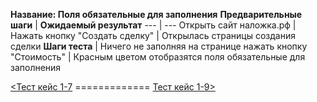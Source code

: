 **Название: Поля обязательные для заполнения**
**Предварительные шаги** | **Ожидаемый результат** 
--- | ---
 Открыть сайт наложка.рф | 
 Нажать кнопку "Создать сделку" | Открылась страницы создания сделки
**Шаги теста** | 
Ничего не заполняя на странице нажать кнопку "Стоимость" | Красным цветом отобразятся поля обязательные для заполнения

[<Тест кейс 1-7](https://github.com/masteroff/Test-case-nalozhka/blob/main/case_create_a_deal%201-7.md)  =============  [Тест кейс 1-9>](https://github.com/masteroff/Test-case-nalozhka/blob/main/case_create_a_deal%201-9.md)